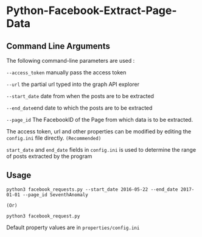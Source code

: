 # Python-Facebook-Extract-Page-Data

## Command Line Arguments

The following command-line parameters are used :

`--access_token` manually pass the access token

`--url` the partial url typed into the graph API explorer

`--start_date` date from when the posts are to be extracted

`--end_date`end date to which the posts are to be extracted

`--page_id` The FacebookID of the Page from which data is to be extracted.

The access token, url and other properties can be modified by editing the `config.ini` file directly. `(Recommended)`

`start_date` and `end_date` fields in `config.ini` is used to determine the range of posts extracted by the program

## Usage

    python3 facebook_requests.py --start_date 2016-05-22 --end_date 2017-01-01 --page_id SeventhAnomaly
    
    (Or)
    
    python3 facebook_request.py
    
Default property values are in `properties/config.ini`

